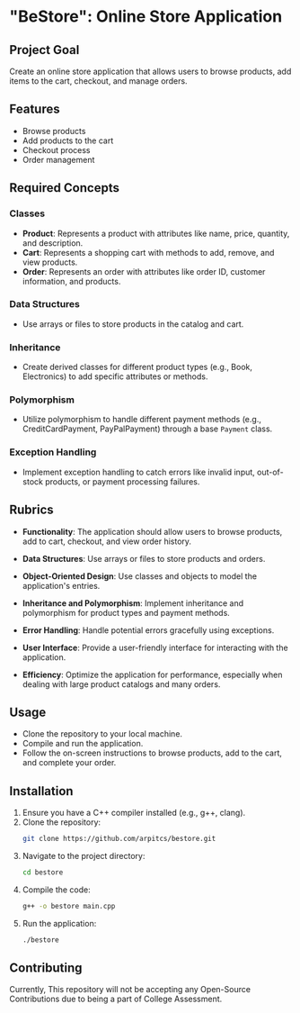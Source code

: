 # "BeStore": Online Store Application

## Project Goal
Create an online store application that allows users to browse products, add items to the cart, checkout, and manage orders.

## Features
- Browse products
- Add products to the cart
- Checkout process
- Order management

## Required Concepts

### Classes
- **Product**: Represents a product with attributes like name, price, quantity, and description.
- **Cart**: Represents a shopping cart with methods to add, remove, and view products.
- **Order**: Represents an order with attributes like order ID, customer information, and products.

### Data Structures
- Use arrays or files to store products in the catalog and cart.

### Inheritance
- Create derived classes for different product types (e.g., Book, Electronics) to add specific attributes or methods.

### Polymorphism
- Utilize polymorphism to handle different payment methods (e.g., CreditCardPayment, PayPalPayment) through a base `Payment` class.

### Exception Handling
- Implement exception handling to catch errors like invalid input, out-of-stock products, or payment processing failures.

## Rubrics

- **Functionality**: The application should allow users to browse products, add to cart, checkout, and view order history.
  
- **Data Structures**: Use arrays or files to store products and orders.

- **Object-Oriented Design**: Use classes and objects to model the application's entries.

- **Inheritance and Polymorphism**: Implement inheritance and polymorphism for product types and payment methods.

- **Error Handling**: Handle potential errors gracefully using exceptions.

- **User Interface**: Provide a user-friendly interface for interacting with the application.

- **Efficiency**: Optimize the application for performance, especially when dealing with large product catalogs and many orders.

## Usage
- Clone the repository to your local machine.
- Compile and run the application.
- Follow the on-screen instructions to browse products, add to the cart, and complete your order.

## Installation
1. Ensure you have a C++ compiler installed (e.g., g++, clang).
2. Clone the repository:
   ```bash
   git clone https://github.com/arpitcs/bestore.git
   ```
3. Navigate to the project directory:
   ```bash
   cd bestore
   ```
4. Compile the code:
   ```bash
   g++ -o bestore main.cpp
   ```
5. Run the application:
   ```bash
   ./bestore
   ```

## Contributing
Currently, This repository will not be accepting any Open-Source Contributions due to being a part of College Assessment.